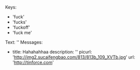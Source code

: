 Keys:
- 'fuck'
- 'fucks'
- 'fuckoff'
- 'fuck me'

Text: ''
Messages:
- title: Hahahahhaa
  description: ''
  picurl: 'http://img2.sucaifengbao.com/813/813b_109_XVTb.jpg'
  url: 'http://tinforce.com'
